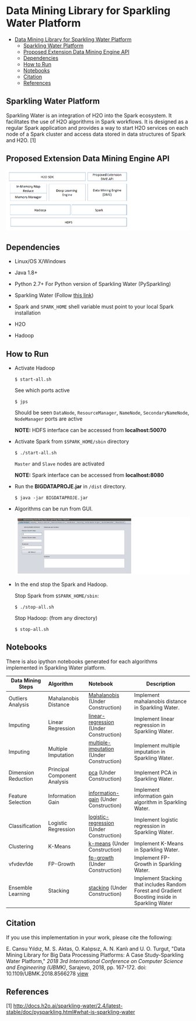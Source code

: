 # Data Mining Library for Sparkling Water Platform

 * [Data Mining Library for Sparkling Water Platform](#data-mining-library-for-sparkling-water-platform)
    * [Sparkling Water Platform](#sparkling-water-platform)
    * [Proposed Extension Data Mining Engine API](#proposed-extension-data-mining-engine-api)
    * [Dependencies](#dependencies)
    * [How to Run](#how-to-run)
    * [Notebooks](#notebooks)
    * [Citation](#citation)
    * [References](#references)


## Sparkling Water Platform

Sparkling Water is an integration of H2O into the Spark ecosystem. It facilitates the use of H2O algorithms in Spark workflows. It is designed as a regular Spark application and provides a way to start H2O services
on each node of a Spark cluster and access data stored in data structures of Spark and H2O. [1]

## Proposed Extension Data Mining Engine API

![exmp](img/proposedDME.png)


## Dependencies

- Linux/OS X/Windows
- Java 1.8+
- Python 2.7+ For Python version of Sparkling Water (PySparkling)

- Sparkling Water  (Follow [this link](http://docs.h2o.ai/sparkling-water/2.4/latest-stable/doc/pysparkling.html#pysparkling))

- Spark and `SPARK_HOME` shell variable must point to your local Spark installation

- H2O

- Hadoop  


## How to Run

- Activate Hadoop

  ```
  $ start-all.sh
  ```

  See which ports active

  ```
  $ jps
  ```

  Should be seen `DataNode`, `ResourceManager`, `NameNode`, `SecondaryNameNode`, `NodeManager` ports are active

  __NOTE:__ HDFS interface can be accessed from __localhost:50070__

- Activate Spark from `$SPARK_HOME/sbin` directory

  ```
  $ ./start-all.sh
  ```

  `Master` and `Slave` nodes are activated

  __NOTE:__ Spark interface can be accessed from __localhost:8080__

- Run the __BIGDATAPROJE.jar__ in `/dist` directory. 

  ```
  $ java -jar BIGDATAPROJE.jar
  ```

- Algorithms can be run from GUI.

  ![exmp](img/ss.png)

- In the end stop the Spark and Hadoop.

  Stop Spark from `$SPARK_HOME/sbin`:

  ```
  $ ./stop-all.sh
  ```

  Stop Hadoop: (from any directory)

  ```
  $ stop-all.sh
  ```


## Notebooks

There is also ipython notebooks generated for each algorithms implemented in Sparkling Water platform.

| Data Mining Steps   | Algorithm                    | Notebook                  | Description                                                  |
| ------------------- | :--------------------------- | :------------------------ | ------------------------------------------------------------ |
| Outliers Analysis   | Mahalanobis Distance         | [Mahalanobis](xx) (Under Construction)         | Implement mahalanobis distance in Sparkling Water.           |
| Imputing            | Linear Regression            | [linear-regression](xx) (Under Construction)   | Implement linear regression in Sparkling Water.              |
| Imputing            | Multiple Imputation          | [multiple-imputation](xx) (Under Construction) | Implement multiple imputation in Sparkling Water.            |
| Dimension Reduction | Principal Component Analysis | [pca](xx) (Under Construction)               | Implement PCA in Sparkling Water.                            |
| Feature Selection   | Information Gain             | [information-gain](xx) (Under Construction)   | Implement information gain algorithm in Sparkling Water.     |
| Classification      | Logistic Regression          | [logistic-regression](xx) (Under Construction) | Implement logistic regression in Sparkling Water.            |
| Clustering          | K-Means                      | [k-means](xx) (Under Construction)             | Implement K-Means in Sparkling Water.                        |
| vfvdevfde           | FP-Growth                    | [fp-growth](xx) (Under Construction)          | Implement FP-Growth in Sparkling Water.                      |
| Ensemble Learning   | Stacking                     | [stacking](xx) (Under Construction)           | Implement Stacking that includes Random Forest and Gradient Boosting inside in Sparkling Water |

## Citation

If you use this implementation in your work, please cite the following:

E. Cansu Yıldız, M. S. Aktas, O. Kalıpsız, A. N. Kanlı and U. O. Turgut,
"Data Mining Library for Big Data Processing Platforms: A Case 
Study-Sparkling Water Platform," *2018 3rd International Conference on Computer Science and Engineering (UBMK)*, Sarajevo, 2018, pp. 167-172.
doi: 10.1109/UBMK.2018.8566278     [view](http://ieeexplore.ieee.org/stamp/stamp.jsp?tp=&arnumber=8566278&isnumber=8566244)

## References

[1] http://docs.h2o.ai/sparkling-water/2.4/latest-stable/doc/pysparkling.html#what-is-sparkling-water

